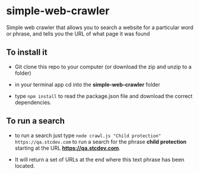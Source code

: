 # simple-web-crawler
Simple web crawler that allows you to search a website for a particular word or phrase, and tells you the URL of what page it was found

## To install it

* Git clone this repo to your computer (or download the zip and unzip to a folder)

* in your terminal app cd into the **simple-web-crawler** folder

* type `npm install` to read the package.json file and download the correct dependencies.


## To run a search

* to run a search just type `node crawl.js "Child protection" https://qa.stcdev.com` to run a search for the phrase **child protection** starting at the URL **https://qa.stcdev.com**.

* It will return a set of URLs at the end where this text phrase has been located.
